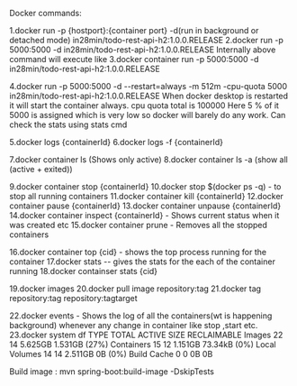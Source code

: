 Docker commands:

1.docker run -p {hostport}:{container port} -d(run in background or detached mode) in28min/todo-rest-api-h2:1.0.0.RELEASE
2.docker run -p 5000:5000 -d in28min/todo-rest-api-h2:1.0.0.RELEASE
          Internally above command will execute like
3.docker container run -p 5000:5000 -d in28min/todo-rest-api-h2:1.0.0.RELEASE

4.docker run -p 5000:5000 -d --restart=always  -m 512m -cpu-quota 5000 in28min/todo-rest-api-h2:1.0.0.RELEASE
          When docker desktop is restarted it will start the container always.
          cpu quota total is 100000
          Here 5 % of it 5000 is assigned which is very low so docker will barely do any work. Can check the stats using stats cmd


5.docker logs {containerId}
6.docker logs -f {containerId}

7.docker container ls (Shows only active)
8.docker container ls -a (show all (active + exited))

9.docker container stop {containerId}
10.docker stop $(docker ps -q) - to stop all running containers
11.docker container kill {containerId}
12.docker container pause {containerId}
13.docker container unpause {containerId}
14.docker container inspect {containerId} - Shows current status when it was created etc
15.docker container prune - Removes all the stopped containers

16.docker container top {cid} - shows the top process running for the container
17.docker stats -- gives the stats for the each of the container running
18.docker containser stats {cid} 

19.docker images
20.docker pull image repository:tag
21.docker tag repository:tag repository:tagtarget

22.docker events  - Shows the log of all the containers(wt is happening background) 
                    whenever any change in container like stop ,start etc.
23.docker system df
TYPE            TOTAL     ACTIVE    SIZE      RECLAIMABLE
Images          22        14        5.625GB   1.531GB (27%)
Containers      15        12        1.151GB   73.34kB (0%)
Local Volumes   14        14        2.511GB   0B (0%)
Build Cache     0         0         0B        0B


Build image : mvn spring-boot:build-image -DskipTests

